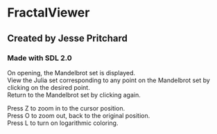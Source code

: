 # FractalViewer

## Created by Jesse Pritchard

### Made with SDL 2.0

On opening, the Mandelbrot set is displayed.  
View the Julia set corresponding to any point on the Mandelbrot set by clicking on the desired point.  
Return to the Mandelbrot set by clicking again.  

Press Z to zoom in to the cursor position.  
Press O to zoom out, back to the original position.  
Press L to turn on logarithmic coloring.  
